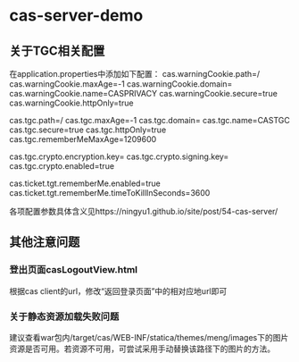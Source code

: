 # cas-server-demo
## 关于TGC相关配置
在application.properties中添加如下配置：
cas.warningCookie.path=/
cas.warningCookie.maxAge=-1
cas.warningCookie.domain=
cas.warningCookie.name=CASPRIVACY
cas.warningCookie.secure=true
cas.warningCookie.httpOnly=true

cas.tgc.path=/
cas.tgc.maxAge=-1
cas.tgc.domain=
cas.tgc.name=CASTGC
cas.tgc.secure=true
cas.tgc.httpOnly=true
cas.tgc.rememberMeMaxAge=1209600

cas.tgc.crypto.encryption.key=
cas.tgc.crypto.signing.key=
cas.tgc.crypto.enabled=true

cas.ticket.tgt.rememberMe.enabled=true
cas.ticket.tgt.rememberMe.timeToKillInSeconds=3600

各项配置参数具体含义见https://ningyu1.github.io/site/post/54-cas-server/

## 其他注意问题
### 登出页面casLogoutView.html
根据cas client的url，修改“返回登录页面”中的相对应地url即可
### 关于静态资源加载失败问题
建议查看war包内/target/cas/WEB-INF/statica/themes/meng/images下的图片资源是否可用。若资源不可用，可尝试采用手动替换该路径下的图片的方法。
